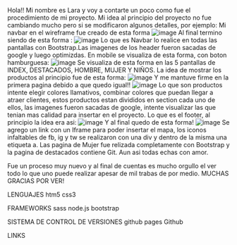 Hola!! Mi nombre es Lara y voy a contarte un poco como fue el procedimiento de mi proyecto.
Mi idea al principio del proyecto no fue cambiando mucho pero si se modificaron algunos detalles, por ejemplo: Mi navbar en el wireframe fue creado de esta forma 
![image](https://github.com/LaraGaete/clasegit/assets/138736278/5d7d8b9f-63cd-4bf2-8520-9963aae50620) 
Al final termino siendo de esta forma :
![image](https://github.com/LaraGaete/clasegit/assets/138736278/049eb977-18e7-48a6-8c33-adfb11d35cf8)
Lo que es Navbar lo realice en todas las pantallas con Bootstrap.Las imagenes de los header fueron sacadas de google y luego optimizdas. En mobile se visualiza de esta forma, con boton hamburguesa:
![image](https://github.com/LaraGaete/clasegit/assets/138736278/95f4c63f-b8d1-436c-ab9b-ef66af7da319)
Se visualiza de esta forma en las 5 pantallas de INDEX, DESTACADOS, HOMBRE, MUJER Y NIÑOS. 
La idea de mostrar los productos al principio fue de esta forma:
![image](https://github.com/LaraGaete/clasegit/assets/138736278/94f174c6-d3ff-4c08-8211-74c3ca87ad17)
Y me mantuve firme en la primera pagina debido a que quedo igual!!
![image](https://github.com/LaraGaete/clasegit/assets/138736278/0179afba-7e56-4cf3-acdd-f333d829ce3d)
Lo que son productos intente elegir colores llamativos, combinar colores que puedan llegar a atraer clientes, estos productos estan divididos en section cada uno de ellos, las imagenes fueron sacadas de google, intente visualizar las que tenian mas calidad para insertar en el proyecto.
Lo que es el footer, al principio la idea era asi:
![image](https://github.com/LaraGaete/clasegit/assets/138736278/66fd3aae-2fae-46eb-97d1-e1baf6efc2a1)
Y al final quedo de esta forma!
![image](https://github.com/LaraGaete/clasegit/assets/138736278/5cf340f0-3c39-4398-9fff-3b4372058071)
Se agrego un link con un Iframe para poder insertar el mapa, los iconos infaltables de fb, ig y tw se realizaron con una div y dentro de la misma una etiqueta a. 
Las pagina de Mujer fue relizada completamente con Bootstrap y la pagina de destacados contiene Git. Aun asi todas echas con amor. 

Fue un proceso muy nuevo y al final de cuentas es mucho orgullo el ver todo lo que uno puede realizar apesar de mil trabas de por medio. MUCHAS GRACIAS POR VER!

LENGUAJES
htm5 css3

FRAMEWORKS
sass  node.js  bootstrap

SISTEMA DE CONTROL DE VERSIONES
github pages  Github 

LINKS 








